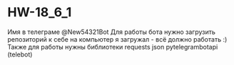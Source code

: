 # HW-18_6_1
Имя в телеграме @New54321Bot
Для работы бота нужно загрузить репозиторий к себе на компьютер
    я загружал - всё должно работать :)
Также для работы нужны библиотеки requests json pytelegrambotapi (telebot)
